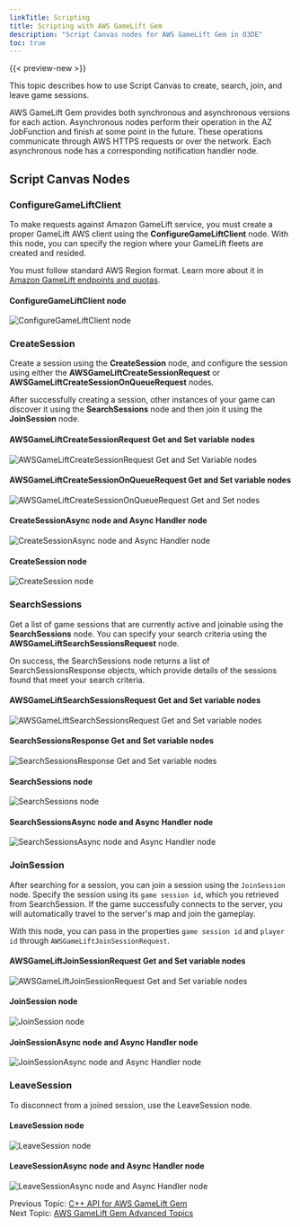 ```yaml
---
linkTitle: Scripting
title: Scripting with AWS GameLift Gem
description: "Script Canvas nodes for AWS GameLift Gem in O3DE"
toc: true
---
```


{{< preview-new >}}


This topic describes how to use Script Canvas to create, search, join, and leave game sessions. 

AWS GameLift Gem provides both synchronous and asynchronous versions for each action. Asynchronous nodes perform their operation in the AZ JobFunction and finish at some point in the future. These operations communicate through AWS HTTPS requests or over the network. Each asynchronous node has a corresponding notification handler node.

## Script Canvas Nodes

### ConfigureGameLiftClient

To make requests against Amazon GameLift service, you must create a proper GameLift AWS client using the **ConfigureGameLiftClient** node. With this node, you can specify the region where your GameLift fleets are created and resided.

You must follow standard AWS Region format. Learn more about it in [Amazon GameLift endpoints and quotas](https://docs.aws.amazon.com/general/latest/gr/gamelift.html).


#### ConfigureGameLiftClient node

![ConfigureGameLiftClient node](/images/user-guide/gems/reference/aws/aws-gamelift/configureclient.PNG)

### CreateSession

Create a session using the **CreateSession** node, and configure the session using either the **AWSGameLiftCreateSessionRequest** or **AWSGameLiftCreateSessionOnQueueRequest** nodes. 

After successfully creating a session, other instances of your game can discover it using the **SearchSessions** node and then join it using the **JoinSession** node.


#### AWSGameLiftCreateSessionRequest Get and Set variable nodes

![AWSGameLiftCreateSessionRequest Get and Set Variable nodes](/images/user-guide/gems/reference/aws/aws-gamelift/createsessionrequest.PNG)


#### AWSGameLiftCreateSessionOnQueueRequest Get and Set variable nodes

![AWSGameLiftCreateSessionOnQueueRequest Get and Set nodes](/images/user-guide/gems/reference/aws/aws-gamelift/createsessiononqueuerequest.PNG)  


#### CreateSessionAsync node and Async Handler node

![CreateSessionAsync node and Async Handler node](/images/user-guide/gems/reference/aws/aws-gamelift/createsessionasync.PNG)  


#### CreateSession node

![CreateSession node](/images/user-guide/gems/reference/aws/aws-gamelift/createsession.PNG)  


### SearchSessions

Get a list of game sessions that are currently active and joinable using the **SearchSessions** node. You can specify your search criteria using the **AWSGameLiftSearchSessionsRequest** node.

On success, the SearchSessions node returns a list of SearchSessionsResponse objects, which provide details of the sessions found that meet your search criteria.

  
#### AWSGameLiftSearchSessionsRequest Get and Set variable nodes

![AWSGameLiftSearchSessionsRequest Get and Set variable nodes](/images/user-guide/gems/reference/aws/aws-gamelift/searchsessionrequest.PNG)  


#### SearchSessionsResponse Get and Set variable nodes

![SearchSessionsResponse Get and Set variable nodes](/images/user-guide/gems/reference/aws/aws-gamelift/searchsessionresponse.PNG)  
  

#### SearchSessions node

![SearchSessions node](/images/user-guide/gems/reference/aws/aws-gamelift/searchsessions.PNG)  
  

#### SearchSessionsAsync node and Async Handler node

![SearchSessionsAsync node and Async Handler node](/images/user-guide/gems/reference/aws/aws-gamelift/searchsessionasync.PNG)  


### JoinSession

After searching for a session, you can join a session using the `JoinSession` node. Specify the session using its `game session id`, which you retrieved from SearchSession. If the game successfully connects to the server, you will automatically travel to the server's map and join the gameplay.

With this node, you can pass in the properties `game session id` and `player id` through `AWSGameLiftJoinSessionRequest`.

  
#### AWSGameLiftJoinSessionRequest Get and Set variable nodes

![AWSGameLiftJoinSessionRequest Get and Set variable nodes](/images/user-guide/gems/reference/aws/aws-gamelift/joinsessionrequest.PNG)  


#### JoinSession node

![JoinSession node](/images/user-guide/gems/reference/aws/aws-gamelift/joinsession.PNG)  


#### JoinSessionAsync node and Async Handler node

![JoinSessionAsync node and Async Handler node](/images/user-guide/gems/reference/aws/aws-gamelift/joinsessionasync.PNG)  


### LeaveSession

To disconnect from a joined session, use the LeaveSession node. 


#### LeaveSession node

![LeaveSession node](/images/user-guide/gems/reference/aws/aws-gamelift/leavesession.PNG)  


#### LeaveSessionAsync node and Async Handler node

![LeaveSessionAsync node and Async Handler node](/images/user-guide/gems/reference/aws/aws-gamelift/leavesessionasync.PNG)  

  

Previous Topic: [C++ API for AWS GameLift Gem](cpp-api/)  
Next Topic: [AWS GameLift Gem Advanced Topics](advanced-topics/)
